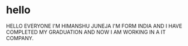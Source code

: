 # hello
HELLO EVERYONE I'M HIMANSHU JUNEJA I'M FORM INDIA  AND I HAVE COMPLETED  MY GRADUATION AND NOW I AM WORKING IN A IT COMPANY.
